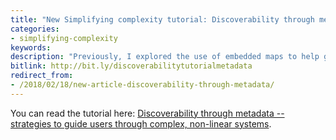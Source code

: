 ```yaml
---
title: "New Simplifying complexity tutorial: Discoverability through metadata"
categories:
- simplifying-complexity
keywords:
description: "Previously, I explored the use of embedded maps to help guide users through larger processes. But all the maps I showed were linear maps. What about maps for non-linear, complex systems? In the Simplifying Complexity section of my site, I added a new tutorial for navigating through more non-linear, complex spaces. The strategy involves tagging content with metadata so that it can be surfaced to the users in the right context."
bitlink: http://bit.ly/discoverabilitytutorialmetadata
redirect_from:
- /2018/02/18/new-article-discoverability-through-metadata/
---
```


 You can read the tutorial here: [Discoverability through metadata -- strategies to guide users through complex, non-linear systems](https://idratherbewriting.com/simplifying-complexity/discoverability-through-metadata.html).
